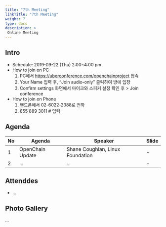 ```yaml
---
title: "7th Meeting"
linkTitle: "7th Meeting"
weight: 7
type: docs
description: >
 Online Meeting
---
```


## Intro

* Schedule: 2019-09-22 (Thu) 2:00~4:00 pm
* How to join on PC
  1. PC에서 https://uberconference.com/openchainproject 접속
  2. Your Name 입력 후, “Join audio-only” 클릭하여 방에 입장
  3. Confirm settings 화면에서 마이크와 스피커 설정 확인 후 > Join conference
* How to join on Phone  
  1. 핸드폰에서 02-6022-2388로 전화
  2. 855 889 3011 # 입력

## Agenda

| No | Agenda           | Speaker | Slide |
|----|-----------------|------|------|
| 1  | OpenChain Update  | 	Shane Coughlan, Linux Foundation | - |
| 2  | ...  | 	... | - |

## Attenddes
* ...

## Photo Gallery
...